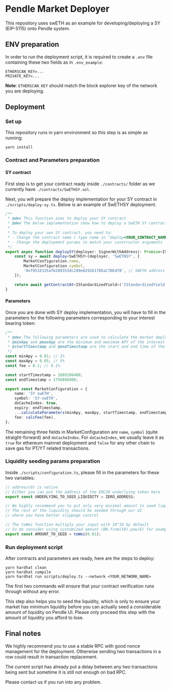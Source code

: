 # Pendle Market Deployer

This repository uses swETH as an example for developing/deploying a SY (EIP-5115) onto Pendle system.

## ENV preparation

In order to run the deployment script, it is required to create a `.env` file containing these two fields as in `.env_example`:
```
ETHERSCAN_KEY=...
PRIVATE_KEY=...
```

**Note**: `ETHERSCAN_KEY` should match the block explorer key of the network you are deploying.

## Deployment

### Set up

This repository runs in yarn environment so this step is as simple as running:

```
yarn install
```

### Contract and Parameters preparation


#### SY contract
First step is to get your contract ready inside `./contracts/` folder as we currently have `./contracts/SwETHSY.sol`.

Next, you will prepare the deploy implementation for your SY contract in `./scripts/deploy-sy.ts`. Below is an example of SwETHSY deployment.

```ts
/**
 * @dev This function aims to deploy your SY contract
 * @dev The below implementation show how to deploy a SwETH SY contract
 *
 * To deploy your own SY contract, you need to:
 * - Change the contract name / type name in "deploy<YOUR_CONTRACT_NAME>(deployer, 'YOUR_CONTRACT_NAME', [...])"
 * - Change the deployment params to match your constructor arguments
 */
export async function deploySY(deployer: SignerWithAddress): Promise<IStandardizedYield> {
    const sy = await deploy<SwETHSY>(deployer, 'SwETHSY', [
        MarketConfiguration.name,
        MarketConfiguration.symbol,
        '0xf951E335afb289353dc249e82926178EaC7DEd78', // SWETH address
    ]);

    return await getContractAt<IStandardizedYield>('IStandardizedYield', sy.address);
}
```

#### Parameters

Once you are done with SY deploy implementation, you will have to fill in the parameters for the following parameters corresponding to your interest bearing token:
```ts
/**
 * @dev The following parameters are used to calculate the market deployment params
 * @minApy and @maxApy are the minimum and maximum APY of the interest bearing asset
 * @startTimestamp and @endTimestamp are the start and end time of the market
 */
const minApy = 0.01; // 1%
const maxApy = 0.05; // 5%
const fee = 0.1; // 0.1%

const startTimestamp = 1689206400;
const endTimestamp = 1750896000;

export const MarketConfiguration = {
    name: 'SY swETH',
    symbol: 'SY-swETH',
    doCacheIndex: true,
    expiry: endTimestamp,
    ...calculateParameters(minApy, maxApy, startTimestamp, endTimestamp),
    fee: calcFee(fee),
};
```

The remaining three fields in MarketConfiguration are `name`, `symbol` (quite straight-forward) and `doCacheIndex`. For `doCacheIndex`, we usually leave it as `true` for ethereum mainnet deployment and `false` for any other chain to save gas for PT/YT related transactions. 

### Liquidity seeding params preparation

Inside `./scripts/configuration.ts`, please fill in the parameters for these two variables:

```ts
// address(0) is native
// Either you can put the address of the ERC20 underlying token here
export const UNDERLYING_TO_SEED_LIQUIDITY = ZERO_ADDRESS;

// We highly recommend you to put only very minimal amount to seed liquidity
// The rest of the liquidity should be seeded through our UI
// where you have better slippage control

// The toWei function multiply your input with 10^18 by default
// So do consider using customized amount (BN.from(10).pow(6) for example) for other cases
export const AMOUNT_TO_SEED = toWei(0.01);
```

### Run deployment script

After contracts and parameters are ready, here are the steps to deploy:
```
yarn hardhat clean
yarn hardhat compile
yarn hardhat run scripts/deploy.ts --network <YOUR_NETWORK_NAME>
```

The first two commands will ensure that your contract verification runs through without any error.

This step also helps you to seed the liquidity, which is only to ensure your market has minimum liquidity before you can actually seed a considerable amount of liquidity on Pendle UI. Please only proceed this step with the amount of liquidity you afford to lose.

## Final notes

We highly recommend you to use a stable RPC with good nonce management for the deployment. Otherwise sending two transactions in a row could result in transaction replacement. 

The current script has already put a delay between any two transactions being sent but sometime it is still not enough on bad RPC.

Please contact us if you run into any problem.